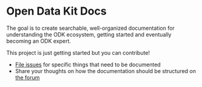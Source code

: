 # Open Data Kit Docs

The goal is to create searchable, well-organized documentation for understanding the ODK ecosystem, getting started and eventually becoming an ODK expert.

This project is just getting started but you can contribute!

* [File issues](https://github.com/opendatakit/docs/issues) for specific things that need to be documented
* Share your thoughts on how the documentation should be structured on [the forum](https://forum.opendatakit.org/c/development/documentation)
